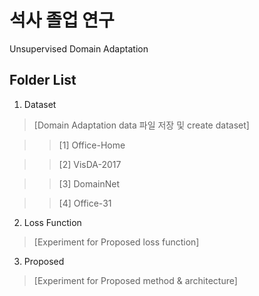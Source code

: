 # 석사 졸업 연구

Unsupervised Domain Adaptation

## Folder List
1. Dataset

> [Domain Adaptation data 파일 저장 및 create dataset]

>   > [1] Office-Home

>   > [2] VisDA-2017

>   > [3] DomainNet

>   > [4] Office-31

2. Loss Function

> [Experiment for Proposed loss function]

3. Proposed

> [Experiment for Proposed method & architecture]
